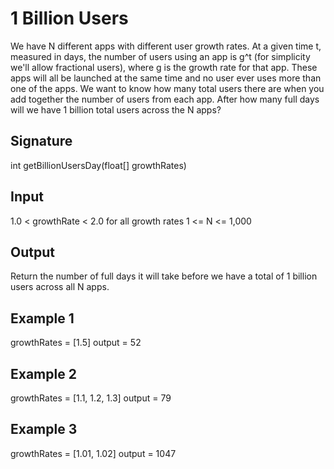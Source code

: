 # 1 Billion Users

We have N different apps with different user growth rates. At a given time t, measured in days, the number of users using an app is g^t (for simplicity we'll allow fractional users), where g is the growth rate for that app. These apps will all be launched at the same time and no user ever uses more than one of the apps. We want to know how many total users there are when you add together the number of users from each app.
After how many full days will we have 1 billion total users across the N apps?

## Signature

int getBillionUsersDay(float[] growthRates)

## Input

1.0 < growthRate < 2.0 for all growth rates
1 <= N <= 1,000

## Output

Return the number of full days it will take before we have a total of 1 billion users across all N apps.

## Example 1

growthRates = [1.5]
output = 52

## Example 2

growthRates = [1.1, 1.2, 1.3]
output = 79

## Example 3

growthRates = [1.01, 1.02]
output = 1047
